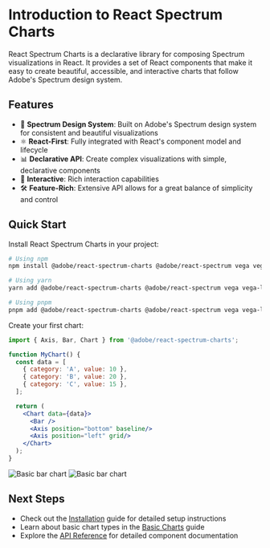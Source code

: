 # Introduction to React Spectrum Charts

React Spectrum Charts is a declarative library for composing Spectrum visualizations in React. It provides a set of React components that make it easy to create beautiful, accessible, and interactive charts that follow Adobe's Spectrum design system.

## Features

- 🎨 **Spectrum Design System**: Built on Adobe's Spectrum design system for consistent and beautiful visualizations
- ⚛️ **React-First**: Fully integrated with React's component model and lifecycle
- 📊 **Declarative API**: Create complex visualizations with simple, declarative components
- 🎯 **Interactive**: Rich interaction capabilities
- 🛠️ **Feature-Rich**: Extensive API allows for a great balance of simplicity and control

## Quick Start

Install React Spectrum Charts in your project:

```bash
# Using npm
npm install @adobe/react-spectrum-charts @adobe/react-spectrum vega vega-lite

# Using yarn
yarn add @adobe/react-spectrum-charts @adobe/react-spectrum vega vega-lite

# Using pnpm
pnpm add @adobe/react-spectrum-charts @adobe/react-spectrum vega vega-lite
```


Create your first chart:

```jsx
import { Axis, Bar, Chart } from '@adobe/react-spectrum-charts';

function MyChart() {
  const data = [
    { category: 'A', value: 10 },
    { category: 'B', value: 20 },
    { category: 'C', value: 15 },
  ];

  return (
    <Chart data={data}>
      <Bar />
      <Axis position="bottom" baseline/>
      <Axis position="left" grid/>
    </Chart>
  );
}
```

![Basic bar chart](/img/bar_basic_light.png#gh-light-mode-only)
![Basic bar chart](/img/bar_basic_dark.png#gh-dark-mode-only)

## Next Steps

- Check out the [Installation](installation) guide for detailed setup instructions
- Learn about basic chart types in the [Basic Charts](guides/chart-basics) guide
- Explore the [API Reference](api/Chart) for detailed component documentation 